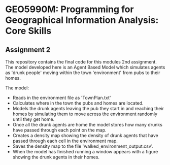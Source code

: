 # GEO5990M: Programming for Geographical Information Analysis: Core Skills
## Assignment 2

This repository contains the final code for this modules 2nd assignment. The model developed here is an Agent Based Model which simulates agents as 'drunk people' moving within the town 'environment' from pubs to their homes. 

The model:

- Reads in the environment file as 'TownPlan.txt' 
- Calculates where in the town the pubs and homes are located. 
- Models the drunk agents leaving the pub they start in and reaching their homes by simulating them to move across the       environment randomly until they get home.
- Once all the drunk agents are home the model stores how many drunks have passed through each point on the map.
- Creates a density map showing the density of drunk agents that have passed through each cell in the environment map.
- Saves the density map to the file 'walked_environment_output.csv'.
- When the model has finished running a window appears with a figure showing the drunk agents in their homes. 


